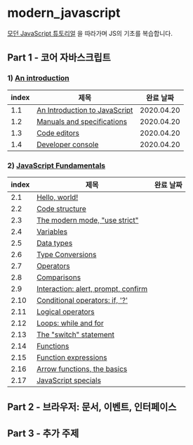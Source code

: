 # modern_javascript

[모던 JavaScript 튜토리얼](https://ko.javascript.info/) 을 따라가며 JS의 기초를 복습합니다.

## Part 1 - 코어 자바스크립트

### 1) [An introduction](https://javascript.info/getting-started)

| index | 제목                                                         | 완료 날짜  |
| ----- | ------------------------------------------------------------ | ---------- |
| 1.1   | [An Introduction to JavaScript](https://javascript.info/intro) | 2020.04.20 |
| 1.2   | [Manuals and specifications](https://javascript.info/manuals-specifications) | 2020.04.20 |
| 1.3   | [Code editors](https://javascript.info/code-editors)         | 2020.04.20 |
| 1.4   | [Developer console](https://javascript.info/devtools)        | 2020.04.20 |

### 2) [JavaScript Fundamentals](https://javascript.info/first-steps)

| index | 제목                                                         | 완료 날짜 |
| ----- | ------------------------------------------------------------ | --------- |
| 2.1   | [Hello, world!](https://javascript.info/hello-world)         |           |
| 2.2   | [Code structure](https://javascript.info/structure)          |           |
| 2.3   | [The modern mode, "use strict"](https://javascript.info/strict-mode) |           |
| 2.4   | [Variables](https://javascript.info/variables)               |           |
| 2.5   | [Data types](https://javascript.info/types)                  |           |
| 2.6   | [Type Conversions](https://javascript.info/type-conversions) |           |
| 2.7   | [Operators](https://javascript.info/operators)               |           |
| 2.8   | [Comparisons](https://javascript.info/comparison)            |           |
| 2.9   | [Interaction: alert, prompt, confirm](https://javascript.info/alert-prompt-confirm) |           |
| 2.10  | [Conditional operators: if, '?'](https://javascript.info/ifelse) |           |
| 2.11  | [Logical operators](https://javascript.info/logical-operators) |           |
| 2.12  | [Loops: while and for](https://javascript.info/while-for)    |           |
| 2.13  | [The "switch" statement](https://javascript.info/switch)     |           |
| 2.14  | [Functions](https://javascript.info/function-basics)         |           |
| 2.15  | [Function expressions](https://javascript.info/function-expressions) |           |
| 2.16  | [Arrow functions, the basics](https://javascript.info/arrow-functions-basics) |           |
| 2.17  | [JavaScript specials](https://javascript.info/javascript-specials) |           |
## Part 2 - 브라우저: 문서, 이벤트, 인터페이스

## Part 3 - 추가 주제
